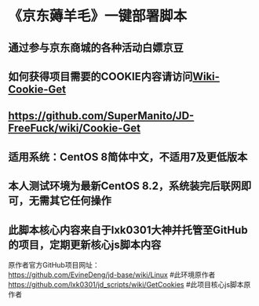 # 《京东薅羊毛》一键部署脚本
## 通过参与京东商城的各种活动白嫖京豆
## 如何获得项目需要的COOKIE内容请访问[Wiki-Cookie-Get](https://github.com/SuperManito/JD-FreeFuck/wiki/Cookie-Get)
## https://github.com/SuperManito/JD-FreeFuck/wiki/Cookie-Get
## 适用系统：CentOS 8简体中文，不适用7及更低版本
## 本人测试环境为最新CentOS 8.2，系统装完后联网即可，无需其它任何操作
## 此脚本核心内容来自于lxk0301大神并托管至GitHub的项目，定期更新核心js脚本内容
原作者官方GitHub项目网址：\
https://github.com/EvineDeng/jd-base/wiki/Linux        #此环境原作者\
https://github.com/lxk0301/jd_scripts/wiki/GetCookies  #此项目核心js脚本原作者

